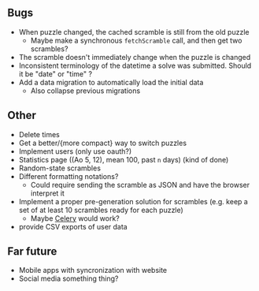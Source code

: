 ## Bugs

 * When puzzle changed, the cached scramble is still from the old puzzle
   * Maybe make a synchronous `fetchScramble` call, and then get two scrambles?
 * The scramble doesn't immediately change when the puzzle is changed
 * Inconsistent terminology of the datetime a solve was submitted. Should it be "date" or "time" ?
 * Add a data migration to automatically load the initial data
   * Also collapse previous migrations

## Other

 * Delete times
 * Get a better/{more compact} way to switch puzzles
 * Implement users (only use oauth?)
 * Statistics page ((Ao 5, 12), mean 100, past `n` days) (kind of done)
 * Random-state scrambles
 * Different formatting notations?
   * Could require sending the scramble as JSON and have the browser interpret it
 * Implement a proper pre-generation solution for scrambles (e.g. keep a set of at least 10 scrambles ready for each puzzle)
   * Maybe [Celery](http://celeryproject.org/) would work?
 * provide CSV exports of user data

## Far future

 * Mobile apps with syncronization with website
 * Social media something thing?
